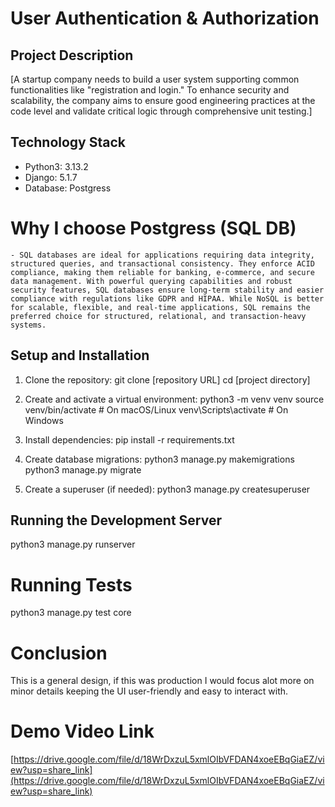 # User Authentication & Authorization

## Project Description
[A startup company needs to build a user system supporting common functionalities like "registration and login." To enhance security and scalability, the company aims to ensure good engineering practices at the code level and validate critical logic through comprehensive unit testing.]

## Technology Stack
* Python3: 3.13.2
* Django: 5.1.7
* Database: Postgress 
# Why I choose Postgress (SQL DB)
    - SQL databases are ideal for applications requiring data integrity, structured queries, and transactional consistency. They enforce ACID compliance, making them reliable for banking, e-commerce, and secure data management. With powerful querying capabilities and robust security features, SQL databases ensure long-term stability and easier compliance with regulations like GDPR and HIPAA. While NoSQL is better for scalable, flexible, and real-time applications, SQL remains the preferred choice for structured, relational, and transaction-heavy systems.

## Setup and Installation
1.  Clone the repository:
    git clone [repository URL]
    cd [project directory]

2.  Create and activate a virtual environment:
    python3 -m venv venv
    source venv/bin/activate  # On macOS/Linux
    venv\Scripts\activate      # On Windows

3.  Install dependencies:
    pip install -r requirements.txt

4.  Create database migrations:
    python3 manage.py makemigrations
    python3 manage.py migrate

5.  Create a superuser (if needed):
    python3 manage.py createsuperuser

## Running the Development Server
python3 manage.py runserver


# Running Tests
python3 manage.py test core


# Conclusion
This is a general design, if this was production I would focus alot more on minor details keeping the UI user-friendly and easy to interact with.

# Demo Video Link
[https://drive.google.com/file/d/18WrDxzuL5xmlOIbVFDAN4xoeEBqGiaEZ/view?usp=share_link](https://drive.google.com/file/d/18WrDxzuL5xmlOIbVFDAN4xoeEBqGiaEZ/view?usp=share_link)
